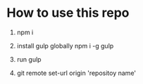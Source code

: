 # How to use this repo

1. npm i

2. install gulp globally npm i -g gulp

3. run gulp

4. git remote set-url origin 'repositoy name'
